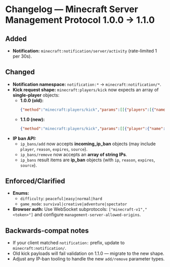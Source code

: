 # Changelog — Minecraft Server Management Protocol 1.0.0 → 1.1.0

## Added
- **Notification:** `minecraft:notification/server/activity` (rate-limited 1 per 30s).

## Changed
- **Notification namespace:** `notification:*` → `minecraft:notification/*`.
- **Kick request shape:** `minecraft:players/kick` now expects an array of **single-player** objects:
  - **1.0.0 (old):**
    ```json
    {"method":"minecraft:players/kick","params":[[{"players":[{"name":"Player"}],"message":{"literal":"Bye"}}]]}
    ```
  - **1.1.0 (new):**
    ```json
    {"method":"minecraft:players/kick","params":[[{"player":{"name":"Player"},"message":{"literal":"Bye"}}]]}
    ```
- **IP ban API:**
  - `ip_bans/add` now accepts **incoming_ip_ban** objects (may include `player`, `reason`, `expires`, `source`).
  - `ip_bans/remove` now accepts an **array of string IPs**.
  - `ip_bans` result items are **ip_ban** objects (with `ip`, `reason`, `expires`, `source`).

## Enforced/Clarified
- **Enums:**
  - `difficulty`: `peaceful|easy|normal|hard`
  - `game_mode`: `survival|creative|adventure|spectator`
- **Browser auth:** Use WebSocket subprotocols: `["minecraft-v1","<token>"]` and configure `management-server-allowed-origins`.

## Backwards-compat notes
- If your client matched `notification:` prefix, update to `minecraft:notification/`.
- Old kick payloads will fail validation on 1.1.0 — migrate to the new shape.
- Adjust any IP-ban tooling to handle the new `add/remove` parameter types.

